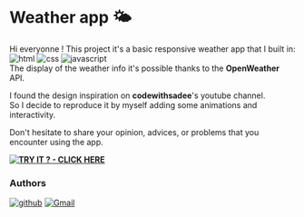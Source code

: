 
<div align="left">

# Weather app 🌤️


Hi everyonne ! This project it's a basic responsive weather app that I built in:\
![html](https://img.shields.io/badge/HTML5-E34F26?style=flat&logo=html5&logoColor=white) ![css](https://img.shields.io/badge/CSS3-1572B6?style=flat&logo=css3&logoColor=white) ![javascript](https://img.shields.io/badge/JavaScript-F7DF1E?style=flat&logo=JavaScript&logoColor=white)\
The display of the weather info it's possible thanks to the **OpenWeather** API.

I found the design inspiration on **codewithsadee**'s youtube channel.\
So I decide to reproduce it by myself adding some animations and interactivity.

Don't hesitate to share your opinion, advices, or problems that you encounter using the app.

**[![TRY IT ? - CLICK HERE](https://img.shields.io/badge/TRY_IT_%3F-CLICK_HERE-7CFC00?logo=github)](https://ikerikks.github.io/weather-app)**

### Authors

[![github](https://img.shields.io/badge/ikerikks-100000?style=flat&logo=github&logoColor=white)](https://www.github.com/ikerikks) [![Gmail](https://img.shields.io/badge/capitalclub97@gmail.com-D14836?style=flat&logo=gmail&logoColor=white)](mailto:capitalclub97@gmail.com)

</div>

